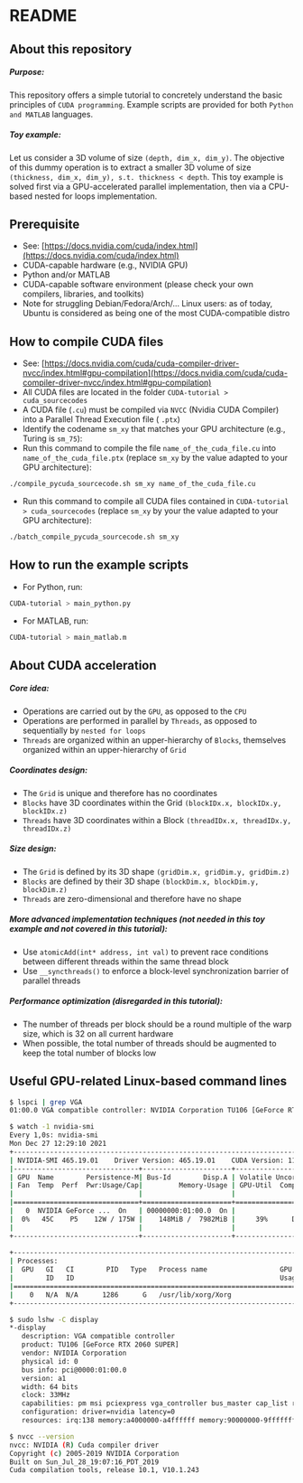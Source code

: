 # README

## About this repository

##### Purpose:
This repository offers a simple tutorial to concretely understand the basic principles of ``CUDA programming``. Example scripts are provided for both ``Python and MATLAB`` languages.
##### Toy example:
Let us consider a 3D volume of size ``(depth, dim_x, dim_y)``. The objective of this dummy operation is to extract a smaller 3D volume of size ``(thickness, dim_x, dim_y), s.t. thickness < depth``. This toy example is solved first via a GPU-accelerated parallel implementation, then via a CPU-based nested for loops implementation.

## Prerequisite
- See: [https://docs.nvidia.com/cuda/index.html](https://docs.nvidia.com/cuda/index.html)
- CUDA-capable hardware (e.g., NVIDIA GPU)
- Python and/or MATLAB
- CUDA-capable software environment (please check your own compilers, libraries, and toolkits)
- Note for struggling Debian/Fedora/Arch/... Linux users: as of today, Ubuntu is considered as being one of the most CUDA-compatible distro

## How to compile CUDA files
- See: [https://docs.nvidia.com/cuda/cuda-compiler-driver-nvcc/index.html#gpu-compilation](https://docs.nvidia.com/cuda/cuda-compiler-driver-nvcc/index.html#gpu-compilation)
- All CUDA files are located in the folder ``CUDA-tutorial > cuda_sourcecodes``
- A CUDA file (``.cu``) must be compiled via ``NVCC`` (Nvidia CUDA Compiler) into a Parallel Thread Execution file ( ``.ptx``)
- Identify the codename ``sm_xy`` that matches your GPU architecture (e.g., Turing is ``sm_75``):
- Run this command to compile the file ``name_of_the_cuda_file.cu`` into ``name_of_the_cuda_file.ptx`` (replace ``sm_xy`` by the value adapted to your GPU architecture):
```sh
./compile_pycuda_sourcecode.sh sm_xy name_of_the_cuda_file.cu
```
- Run this command to compile all CUDA files contained in ``CUDA-tutorial > cuda_sourcecodes`` (replace ``sm_xy`` by your the value adapted to your GPU architecture):
```sh
./batch_compile_pycuda_sourcecode.sh sm_xy
```

## How to run the example scripts
- For Python, run:
```sh
CUDA-tutorial > main_python.py
```
- For MATLAB, run:
```sh
CUDA-tutorial > main_matlab.m
```

## About CUDA acceleration
##### Core idea:
- Operations are carried out by the ``GPU``, as opposed to the ``CPU``
- Operations are performed in parallel by ``Threads``, as opposed to sequentially by ``nested for loops``
- ``Threads`` are organized within an upper-hierarchy of ``Blocks``, themselves organized within an upper-hierarchy of ``Grid``

##### Coordinates design:
- The ``Grid`` is unique and therefore has no coordinates
- ``Blocks`` have 3D coordinates within the Grid ``(blockIDx.x, blockIDx.y, blockIDx.z)``
- ``Threads`` have 3D coordinates within a Block ``(threadIDx.x, threadIDx.y, threadIDx.z)``

##### Size design:
- The ``Grid`` is defined by its 3D shape ``(gridDim.x, gridDim.y, gridDim.z)``
- ``Blocks`` are defined by their 3D shape ``(blockDim.x, blockDim.y, blockDim.z)``
- ``Threads`` are zero-dimensional and therefore have no shape

##### More advanced implementation techniques (not needed in this toy example and not covered in this tutorial):
- Use ``atomicAdd(int* address, int val)`` to prevent race conditions between different threads within the same thread block
- Use ``__syncthreads()`` to enforce a block-level synchronization barrier of parallel threads

##### Performance optimization  (disregarded in this tutorial):
- The number of threads per block should be a round multiple of the warp size, which is 32 on all current hardware
- When possible, the total number of threads should be augmented to keep the total number of blocks low

## Useful GPU-related Linux-based command lines
```sh
$ lspci | grep VGA
01:00.0 VGA compatible controller: NVIDIA Corporation TU106 [GeForce RTX 2060 SUPER] (rev a1)
```

```sh
$ watch -1 nvidia-smi
Every 1,0s: nvidia-smi
Mon Dec 27 12:29:10 2021
+-----------------------------------------------------------------------------+
| NVIDIA-SMI 465.19.01    Driver Version: 465.19.01    CUDA Version: 11.3     |
|-------------------------------+----------------------+----------------------+
| GPU  Name        Persistence-M| Bus-Id        Disp.A | Volatile Uncorr. ECC |
| Fan  Temp  Perf  Pwr:Usage/Cap|         Memory-Usage | GPU-Util  Compute M. |
|                               |                      |               MIG M. |
|===============================+======================+======================|
|   0  NVIDIA GeForce ...  On   | 00000000:01:00.0  On |                  N/A |
|  0%   45C    P5    12W / 175W |    148MiB /  7982MiB |     39%      Default |
|                               |                      |                  N/A |
+-------------------------------+----------------------+----------------------+
                                                                               
+-----------------------------------------------------------------------------+
| Processes:                                                                  |
|  GPU   GI   CI        PID   Type   Process name                  GPU Memory |
|        ID   ID                                                   Usage      |
|=============================================================================|
|    0   N/A  N/A      1286      G   /usr/lib/xorg/Xorg                147MiB |
+-----------------------------------------------------------------------------+
```

```sh
$ sudo lshw -C display
*-display                 
   description: VGA compatible controller
   product: TU106 [GeForce RTX 2060 SUPER]
   vendor: NVIDIA Corporation
   physical id: 0
   bus info: pci@0000:01:00.0
   version: a1
   width: 64 bits
   clock: 33MHz
   capabilities: pm msi pciexpress vga_controller bus_master cap_list rom
   configuration: driver=nvidia latency=0
   resources: irq:138 memory:a4000000-a4ffffff memory:90000000-9fffffff memory:a0000000-a1ffffff ioport:3000(size=128) memory:a5000000-a507ffff
```

```sh
$ nvcc --version
nvcc: NVIDIA (R) Cuda compiler driver
Copyright (c) 2005-2019 NVIDIA Corporation
Built on Sun_Jul_28_19:07:16_PDT_2019
Cuda compilation tools, release 10.1, V10.1.243
```
